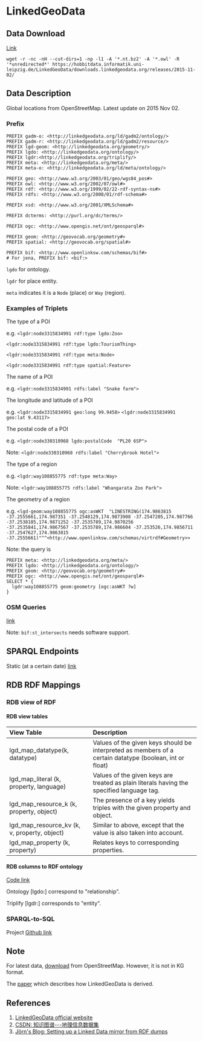# LinkedGeoData

## Data Download

[Link](https://hobbitdata.informatik.uni-leipzig.de/LinkedGeoData/downloads.linkedgeodata.org/releases/)

```text
wget -r -nc -nH --cut-dirs=1 -np -l1 -A '*.nt.bz2' -A '*.owl' -R '*unredirected*' https://hobbitdata.informatik.uni-leipzig.de/LinkedGeoData/downloads.linkedgeodata.org/releases/2015-11-02/
```

## Data Description

Global locations from OpenStreetMap. Latest update on 2015 Nov 02.

### Prefix

```text
PREFIX gadm-o: <http://linkedgeodata.org/ld/gadm2/ontology/>
PREFIX gadm-r: <http://linkedgeodata.org/ld/gadm2/resource/>
PREFIX lgd-geom: <http://linkedgeodata.org/geometry/>
PREFIX lgdo: <http://linkedgeodata.org/ontology/>
PREFIX lgdr:<http://linkedgeodata.org/triplify/>
PREFIX meta: <http://linkedgeodata.org/meta/>
PREFIX meta-o: <http://linkedgeodata.org/ld/meta/ontology/>

PREFIX geo: <http://www.w3.org/2003/01/geo/wgs84_pos#>
PREFIX owl: <http://www.w3.org/2002/07/owl#>
PREFIX rdf: <http://www.w3.org/1999/02/22-rdf-syntax-ns#>
PREFIX rdfs: <http://www.w3.org/2000/01/rdf-schema#>

PREFIX xsd: <http://www.w3.org/2001/XMLSchema#>

PREFIX dcterms: <http://purl.org/dc/terms/>

PREFIX ogc: <http://www.opengis.net/ont/geosparql#>

PREFIX geom: <http://geovocab.org/geometry#>
PREFIX spatial: <http://geovocab.org/spatial#>

PREFIX bif: <http://www.openlinksw.com/schemas/bif#>
# For jena, PREFIX bif: <bif:>
```

`lgdo` for ontology.

`lgdr` for place entity.

`meta` indicates it is a `Node` \(place\) or `Way` \(region\).

### Examples of Triplets

The type of a POI

e.g. `<lgdr:node3315834991 rdf:type lgdo:Zoo>`

`<lgdr:node3315834991 rdf:type lgdo:TourismThing>`

`<lgdr:node3315834991 rdf:type meta:Node>`

`<lgdr:node3315834991 rdf:type spatial:Feature>`

The name of a POI

e.g. `<lgdr:node3315834991 rdfs:label "Snake farm">` 

The longitude and latitude of a POI

e.g. `<lgdr:node3315834991 geo:long 99.9458>` `<lgdr:node3315834991 geo:lat 9.43117>`

The postal code of a POI

e.g. `<lgdr:node330310968 lgdo:postalCode "PL20 6SP">`

Note: `<lgdr:node330310968 rdfs:label "Cherrybrook Hotel">`

The type of a region

e.g. `<lgdr:way108855775 rdf:type meta:Way>`

Note: `<lgdr:way108855775 rdfs:label "Whangarata Zoo Park">`

The geometry of a region

e.g. `<lgd-geom:way108855775 ogc:asWKT  "LINESTRING(174.9863815 -37.2555661,174.987351 -37.2548129,174.9873908 -37.2547205,174.987766 -37.2538185,174.9871252 -37.2535789,174.9870256 -37.2535841,174.9867567 -37.2535789,174.986604 -37.253526,174.9856711 -37.2547627,174.9863815 -37.2555661)"^^<http://www.openlinksw.com/schemas/virtrdf#Geometry>>`

Note: the query is

```text
PREFIX meta: <http://linkedgeodata.org/meta/>
PREFIX lgdo: <http://linkedgeodata.org/ontology/>
PREFIX geom: <http://geovocab.org/geometry#>
PREFIX ogc: <http://www.opengis.net/ont/geosparql#>
SELECT * {
  lgdr:way108855775 geom:geometry [ogc:asWKT ?w]
}
```

### OSM Queries

[link](http://linkedgeodata.org/OSM)

Note: `bif:st_intersects` needs software support.

## SPARQL Endpoints

Static \(at a certain date\) [link](http://linkedgeodata.org/sparql)

## RDB RDF Mappings

### RDB view of RDF

#### RDB view tables

| View Table | Description |
| :--- | :--- |
| lgd\_map\_datatype\(k, datatype\) | Values of the given keys should be interpreted as members of a certain datatype \(boolean, int or float\) |
| lgd\_map\_literal \(k, property, language\) | Values of the given keys are treated as plain literals having the specified language tag. |
| lgd\_map\_resource\_k \(k, property, object\) | The presence of a key yields triples with the given property and object. |
| lgd\_map\_resource\_kv \(k, v, property, object\) | Similar to above, except that the value is also taken into account. |
| lgd\_map\_property \(k, property\) | Relates keys to corresponding properties. |

#### RDB columns to RDF ontology

[Code link](https://github.com/GeoKnow/LinkedGeoData/blob/master/linkedgeodata-core/src/main/resources/org/aksw/linkedgeodata/sql/Mappings.sql)

Ontology \[lgdo:\] correspond to "relationship". 

Triplify \[lgdr:\] corresponds to "entity".

### SPARQL-to-SQL

Project [Github link](https://github.com/SmartDataAnalytics/Sparqlify)

## Note

For latest data, [download](https://download.geofabrik.de/) from OpenStreetMap. However, it is not in KG format.

The [paper](https://link.springer.com/chapter/10.1007/978-3-642-04930-9_46) which describes how LinkedGeoData is derived.

## References

1. [LinkedGeoData official website ](http://linkedgeodata.org/)
2. [CSDN: 知识图谱---地理信息数据集](https://blog.csdn.net/github_37002236/article/details/81908446)
3. [Jörn's Blog: Setting up a Linked Data mirror from RDF dumps](https://joernhees.de/blog/2015/11/23/setting-up-a-linked-data-mirror-from-rdf-dumps-dbpedia-2015-04-freebase-wikidata-linkedgeodata-with-virtuoso-7-2-1-and-docker-optional/)

